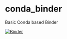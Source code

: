 # conda_binder
Basic Conda based Binder

[![Binder](https://mybinder.org/badge_logo.svg)](https://mybinder.org/v2/gh/meyer1796/shinyappbinder.git/BoolNet)
